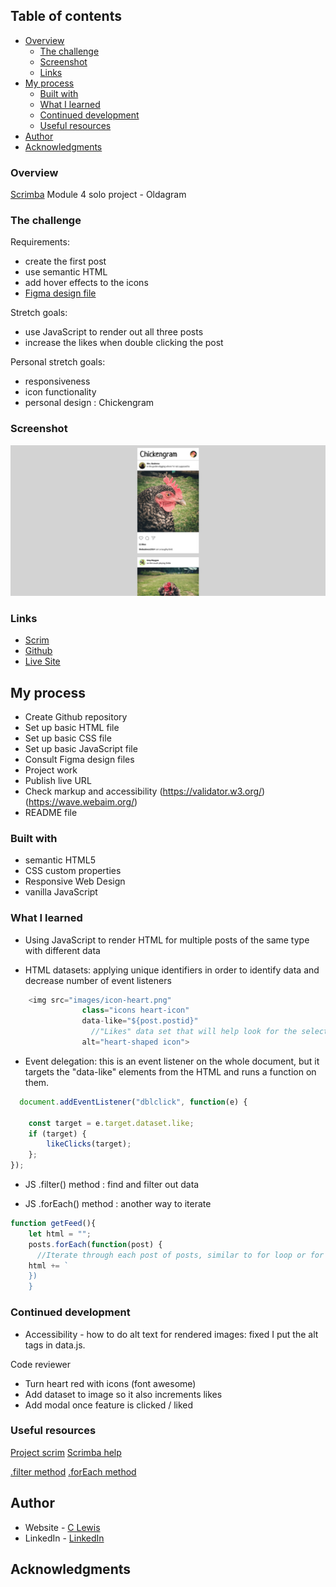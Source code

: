 
 ## Table of contents

- [Overview](#overview)
  - [The challenge](#the-challenge)
  - [Screenshot](#screenshot)
  - [Links](#links)
- [My process](#my-process)
  - [Built with](#built-with)
  - [What I learned](#what-i-learned)
  - [Continued development](#continued-development)
  - [Useful resources](#useful-resources)
- [Author](#author)
- [Acknowledgments](#acknowledgments)


### Overview

[Scrimba](https://scrimba.com) Module 4 solo project - Oldagram


### The challenge

Requirements:
- create the first post
- use semantic HTML
- add hover effects to the icons
- [Figma design file](https://www.figma.com/file/EudzmSzMLlY25ZYcjenhBv/Oldagram-(Copy)?node-id=0%3A1&t=sxBSELCAFPSgjdKd-0)

Stretch goals:
- use JavaScript to render out all three posts
- increase the likes when double clicking the post

Personal stretch goals:
- responsiveness
- icon functionality
- personal design : Chickengram


### Screenshot

![Chickengram-screenshot](/images/Screenshot%202023-03-21%20at%2021-02-12%20Chickengram.png)

### Links

- [Scrim](https://scrimba.com/scrim/cocf840e8981a3822a7204ebd)
- [Github](https://github.com/casserole27/scrimba-chickengram)
- [Live Site](https://www.clewisdev.com/scrimba-chickengram/)

## My process

- Create Github repository
- Set up basic HTML file 
- Set up basic CSS file
- Set up basic JavaScript file
- Consult Figma design files
- Project work
- Publish live URL
- Check markup and accessibility
(https://validator.w3.org/)
(https://wave.webaim.org/)
- README file


### Built with

- semantic HTML5
- CSS custom properties
- Responsive Web Design
- vanilla JavaScript

### What I learned

- Using JavaScript to render HTML for multiple posts of the same type with different data

- HTML datasets: applying unique identifiers in order to identify data and decrease number of event listeners

```javascript
    <img src="images/icon-heart.png" 
                class="icons heart-icon"
                data-like="${post.postid}"
                  //"Likes" data set that will help look for the selected post ID and increment its likes
                alt="heart-shaped icon">
  ```
  
- Event delegation: this is an event listener on the whole document, 
  but it targets the "data-like" elements from the HTML and runs a function on them.

```javascript
  document.addEventListener("dblclick", function(e) {
        
    const target = e.target.dataset.like;
    if (target) {
        likeClicks(target);        
    };
});

```
- JS .filter() method : find and filter out data

- JS .forEach() method : another way to iterate

```javascript
function getFeed(){
    let html = "";    
    posts.forEach(function(post) {   
      //Iterate through each post of posts, similar to for loop or for of, but we apply the function directly in the method.
    html += `
    })
    }
```

### Continued development

- Accessibility - how to do alt text for rendered images: fixed
I put the alt tags in data.js.

Code reviewer
- Turn heart red with icons (font awesome)
- Add dataset to image so it also increments likes
- Add modal once feature is clicked / liked

### Useful resources

[Project scrim](https://scrimba.com/learn/frontend/solo-project-oldagram-co2274297820a9405442e3a2a)
[Scrimba help](https://projects.scrimba.com/oldagram)

[.filter method](https://scrimba.com/scrim/coe224f7989e7291a3ed38fe0?pl=pnXvVsP)
[.forEach method](https://scrimba.com/learn/frontend/aside-foreach-ck69yqhD)


## Author

- Website - [C Lewis](https://www.clewisdev.com)
- LinkedIn - [LinkedIn](https://www.linkedin.com/in/clewisdev/)


## Acknowledgments





